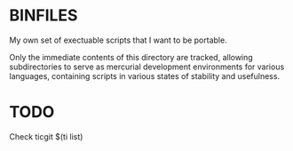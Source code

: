 BINFILES
========

My own set of exectuable scripts that I want to be portable.

Only the immediate contents of this directory are tracked, allowing
subdirectories to serve as mercurial development environments for various
languages, containing scripts in various states of stability and usefulness.

TODO
====
Check ticgit $(ti list)
